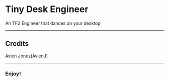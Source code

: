 # Tiny Desk Engineer
An TF2 Engineer that dances on your desktop
___
## Credits
Avien Jones(AvienJ)
___
### Enjoy!

